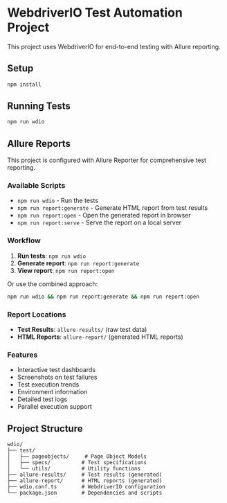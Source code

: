 # WebdriverIO Test Automation Project

This project uses WebdriverIO for end-to-end testing with Allure reporting.

## Setup

```bash
npm install
```

## Running Tests

```bash
npm run wdio
```

## Allure Reports

This project is configured with Allure Reporter for comprehensive test reporting.

### Available Scripts

- `npm run wdio` - Run the tests
- `npm run report:generate` - Generate HTML report from test results
- `npm run report:open` - Open the generated report in browser
- `npm run report:serve` - Serve the report on a local server

### Workflow

1. **Run tests**: `npm run wdio`
2. **Generate report**: `npm run report:generate`
3. **View report**: `npm run report:open`

Or use the combined approach:
```bash
npm run wdio && npm run report:generate && npm run report:open
```

### Report Locations

- **Test Results**: `allure-results/` (raw test data)
- **HTML Reports**: `allure-report/` (generated HTML reports)

### Features

- Interactive test dashboards
- Screenshots on test failures
- Test execution trends
- Environment information
- Detailed test logs
- Parallel execution support

## Project Structure

```
wdio/
├── test/
│   ├── pageobjects/     # Page Object Models
│   ├── specs/          # Test specifications
│   └── utils/          # Utility functions
├── allure-results/     # Test results (generated)
├── allure-report/      # HTML reports (generated)
├── wdio.conf.ts        # WebdriverIO configuration
└── package.json        # Dependencies and scripts
``` 